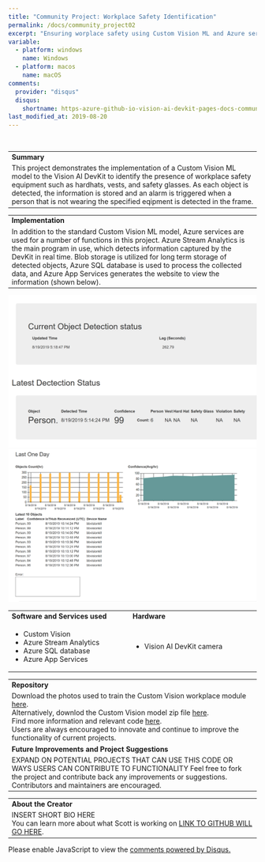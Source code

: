 ```yaml
---
title: "Community Project: Workplace Safety Identification"
permalink: /docs/community_project02
excerpt: "Ensuring worplace safety using Custom Vision ML and Azure services"
variable:
  - platform: windows
    name: Windows
  - platform: macos
    name: macOS
comments: 
  provider: "disqus"
  disqus: 
    shortname: https-azure-github-io-vision-ai-devkit-pages-docs-community-pr.disqus.com
last_modified_at: 2019-08-20
---
```

<br>
<html>
<table><tr><td><b>Summary</b></td></tr>
<tr><td>
This project demonstrates the implementation of a Custom Vision ML model to the Vision AI DevKit to identify the presence of workplace safety equipment such as hardhats, vests, and safety glasses. As each object is detected, the information is stored and an alarm is triggered when a person that is not wearing the specified eqipment is detected in the frame.  <br> </td></tr>
</table></html>

<html><table>
<tr><td>
<b> Implementation </b> </td></tr>
<tr><td>
In addition to the standard Custom Vision ML model, Azure services are used for a number of functions in this project. Azure Stream Analytics is the main program in use, which detects information captured by the DevKit in real time. Blob storage is utilized for long term storage of detected objects, Azure SQL database is used to process the collected data, and Azure App Services generates the website to view the information (shown below).  <br>
</td></tr></table></html>
<html><tr> <img src="images/workplace_detectionscreen.PNG" alt="i"> </tr> 
<tr><img src="images/workplace_graphs.PNG" alt="i"></tr>
<html><table>
 <tr>
    <td width = "50%"> <b> Software and Services used</b> </td>
    <td width = "50%"> <b> Hardware </b> </td> 
    <td rowspan="24"></td> </tr>
 <tr>
    <td> <ul type="disc" >
            <li>Custom Vision</li>
            <li>Azure Stream Analytics</li>
            <li>Azure SQL database</li>
            <li>Azure App Services</li>
         </ul> 
   </td> 
    <td> <ul type="disc">
            <li>Vision AI DevKit camera</li>
         </ul>
   </td>
</tr>   
</table></html>
<html><table>
<tr><td><b> Repository </b></td></tr>
<tr><td>
Download the photos used to train the Custom Vision workplace module <a href="https://bbiotstore.blob.core.windows.net/others/WorkplaceSafetyPics.zip">here</a>. <br>
Alternatively, downlod the Custom Vision model zip file <a href="https://bbiotstore.blob.core.windows.net/others/Model.zip">here</a>. <br>
Find more information and relevant code <a href="https://github.com/sseiber/peabody-local-service/blob/master/README.md">here</a>. <br>
Users are always encouraged to innovate and continue to improve the functionality of current projects. 
</td></tr>
<tr><td>
<b> Future Improvements and Project Suggestions </b> </td></tr>
<tr><td>
 EXPAND ON POTENTIAL PROJECTS THAT CAN USE THIS CODE OR WAYS USERS CAN CONTRIBUTE TO FUNCTIONALITY
  Feel free to fork the project and contribute back any improvements or suggestions. Contributors and maintainers are encouraged.
</td></tr>
</table></html>
<html><table>
<tr><td width="70%"><b> About the Creator </b> </td></tr>
<!-- <td rowspan="2" width="30%"> <img src="images/scott.PNG" alt="i"> </td></tr> -->
<td>
INSERT SHORT BIO HERE
<br>
You can learn more about what Scott is working on <a href="https://github.com/sseiber">LINK TO GITHUB WILL GO HERE</a>.
</td>
</table></html>

<div id="disqus_thread"></div>
<script>

/**
*  RECOMMENDED CONFIGURATION VARIABLES: EDIT AND UNCOMMENT THE SECTION BELOW TO INSERT DYNAMIC VALUES FROM YOUR PLATFORM OR CMS.
*  LEARN WHY DEFINING THESE VARIABLES IS IMPORTANT: https://disqus.com/admin/universalcode/#configuration-variables*/
/*
var disqus_config = function () {
this.page.url = https://azure.github.io/Vision-AI-DevKit-Pages/docs/community_project02#;  // Replace PAGE_URL with your page's canonical URL variable
this.page.identifier = community_project_01; // Replace PAGE_IDENTIFIER with your page's unique identifier variable
};
*/
(function() { // DON'T EDIT BELOW THIS LINE
var d = document, s = d.createElement('script');
s.src = 'https://https-azure-github-io-vision-ai-devkit-pages.disqus.com/embed.js';
s.setAttribute('data-timestamp', +new Date());
(d.head || d.body).appendChild(s);
})();
</script>
<noscript>Please enable JavaScript to view the <a href="https://disqus.com/?ref_noscript">comments powered by Disqus.</a></noscript>
                            


